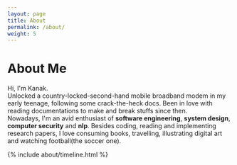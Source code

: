 ```yaml
---
layout: page
title: About
permalink: /about/
weight: 5
---
```


# **About Me**

Hi, I'm Kanak.<br>
Unlocked a country-locked-second-hand mobile broadband modem in my early teenage, following some crack-the-heck docs.
Been in love with reading documentations to make and break stuffs since then.<br>
Nowadays, I'm an avid enthusiast of **software engineering**, **system design**, **computer security** and **nlp**.
Besides coding, reading and implementing research papers, I love consuming books, travelling, illustrating digital art and watching football(the soccer one).<br>

<!-- <div class="row">
{% include about/skills.html title="Programming Skills" source=site.data.programming-skills %}
{% include about/skills.html title="Other Skills" source=site.data.other-skills %}
</div> -->

<div class="row">
{% include about/timeline.html %}
</div>